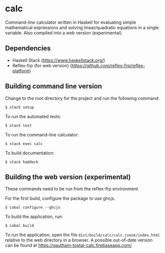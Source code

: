 # calc
Command-line calculator written in Haskell for evaluating simple mathematical expressions and solving linear/quadratic equations in a single variable. Also compiled into a web version (experimental).

## Dependencies
* Haskell Stack (https://www.haskellstack.org/)
* Reflex-frp (for web version) (https://github.com/reflex-frp/reflex-platform)

## Building command line version
Change to the root directory for the project and run the following command:

```$ stack setup```

To run the automated tests:

```$ stack test```

To run the command-line calculator:

```$ stack exec calc```

To build documentation:

```$ stack haddock```

## Building the web version (experimental)
These commands need to be run from the reflex-frp environment.

For the first build, configure the package to use ghcjs.

```$ cabal configure --ghcjs```

To build the application, run:

```$ cabal build```

To run the application, open the file ```dist/build/calc/calc.jsexe/index.html``` relative to the web directory in a browser. A possible out-of-date version can be found at <https://gautham-toptal-calc.firebaseapp.com/>
